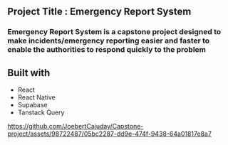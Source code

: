 ## Project Title : Emergency Report System ##

<h3>Emergency Report System is a capstone project designed to make incidents/emergency reporting easier and faster to enable the authorities to respond quickly to the problem </h3>

## Built with ##

<ul>
    <li>React</li>
    <li>React Native</li>
    <li>Supabase</li>
    <li>Tanstack Query</li>
</ul>



https://github.com/JoebertCajuday/Capstone-project/assets/98722487/05bc2287-dd9e-474f-9438-64a01817e8a7


 
